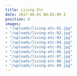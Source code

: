 ```yaml
---
title: Living Etc
date: 2017-06-01 00:01:00 Z
position: 8
images:
- "/uploads/living-etc-01.jpg"
- "/uploads/living-etc-02.jpg"
- "/uploads/living-etc-03.jpg"
- "/uploads/living-etc-04.jpg"
- "/uploads/living-etc-05.jpg"
- "/uploads/living-etc-06.jpg"
- "/uploads/living-etc-07.jpg"
- "/uploads/living-etc-08.jpg"
- "/uploads/living-etc-09.jpg"
---
```


